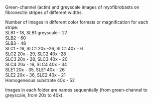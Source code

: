 Green-channel (actin) and greyscale images of myofibrobasts on fibronectin stripes of different widths.

Number of images in different color formats or magnification for each stripe:\
SLB1 - 18, SLB1 greyscale - 27\
SLB2 - 60\
SLB3 - 48\
SLC1 - 16, SLC1 20x -26, SLC1 40x - 6\
SLC2 20x - 29, SLC2 40x -28\
SLC3 20x - 28, SLC3 40x - 20\
SLC4 20x - 16, SLC4 40x - 34\
SLE1 20x - 35, SLE1 40x - 26\
SLE2 20x - 36, SLE2 40x - 21\
Homogeneous substrate 40x - 52

Images in each folder are names sequentially (from green-channel to greyscale, from 20x to 40x).
